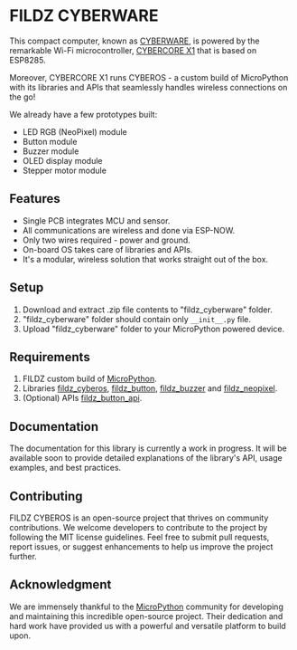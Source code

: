 # FILDZ CYBERWARE

This compact computer, known as [CYBERWARE](https://www.indiegogo.com/projects/cyberware-next-gen-wireless-prototyping-platform/coming_soon), is powered by the remarkable Wi-Fi microcontroller, [CYBERCORE X1](https://www.indiegogo.com/projects/cybercore-x1-a-tiny-wi-fi-module#/) that is based on ESP8285.

Moreover, CYBERCORE X1 runs CYBEROS - a custom build of MicroPython with its libraries and APIs that seamlessly handles wireless connections on the go!

We already have a few prototypes built:
* LED RGB (NeoPixel) module
* Button module
* Buzzer module
* OLED display module
* Stepper motor module

## Features

* Single PCB integrates MCU and sensor.
* All communications are wireless and done via ESP-NOW.
* Only two wires required - power and ground.
* On-board OS takes care of libraries and APIs.
* It's a modular, wireless solution that works straight out of the box.

## Setup

1. Download and extract .zip file contents to "fildz_cyberware" folder.
2. "fildz_cyberware" folder should contain only `__init__.py` file.
3. Upload "fildz_cyberware" folder to your MicroPython powered device.

## Requirements

1. FILDZ custom build of [MicroPython](https://github.com/fildz-official/micropython/tree/cyberware).
2. Libraries [fildz_cyberos](https://github.com/fildz-official/FILDZ_CYBEROS), [fildz_button](https://github.com/fildz-official/FILDZ_CYBEROS_Button), [fildz_buzzer](https://github.com/fildz-official/FILDZ_CYBEROS_Buzzer) and [fildz_neopixel](https://github.com/fildz-official/FILDZ_CYBEROS_NeoPixel).
3. (Optional) APIs [fildz_button_api](https://github.com/fildz-official).

## Documentation

The documentation for this library is currently a work in progress. It will be available soon to provide detailed explanations of the library's API, usage examples, and best practices.

## Contributing

FILDZ CYBEROS is an open-source project that thrives on community contributions. We welcome developers to contribute to the project by following the MIT license guidelines. Feel free to submit pull requests, report issues, or suggest enhancements to help us improve the project further.

## Acknowledgment 

We are immensely thankful to the [MicroPython](https://github.com/micropython/micropython) community for developing and maintaining this incredible open-source project. Their dedication and hard work have provided us with a powerful and versatile platform to build upon.
